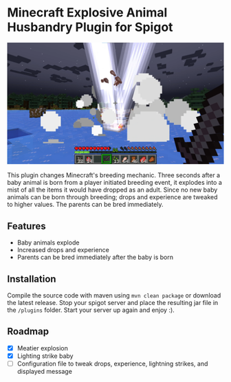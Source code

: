 # Minecraft Explosive Animal Husbandry Plugin for Spigot

![](Demo.png)

This plugin changes Minecraft's breeding mechanic. Three seconds after a baby animal is born from a player initiated breeding event, it explodes into a mist of all the items it would have dropped as an adult. Since no new baby animals can be born through breeding; drops and experience are tweaked to higher values. The parents can be bred immediately.

## Features

- Baby animals explode
- Increased drops and experience
- Parents can be bred immediately after the baby is born

## Installation

Compile the source code with maven using `mvn clean package` or download the latest release. Stop your spigot server and place the resulting jar file in the `/plugins` folder. Start your server up again and enjoy :).

## Roadmap

- [x] Meatier explosion
- [x] Lighting strike baby
- [ ] Configuration file to tweak drops, experience, lightning strikes, and displayed message
